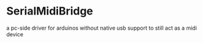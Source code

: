 # SerialMidiBridge
a pc-side driver for arduinos without native usb support to still act as a midi device

